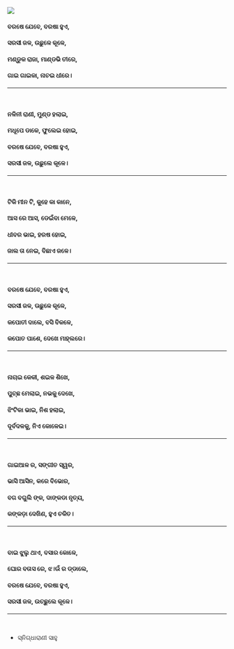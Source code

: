 ![](https://i.ytimg.com/vi/RW3GG0dKmoI/maxresdefault.jpg)

#### ବରଷେ ଯେବେ, ବରଷା ହୁଏ,
#### ସରସୀ ଜଳ, ଉଛୁଳେ କୂଳେ,
#### ମଣ୍ଡୁକ ରାଜା, ମାଣ୍ଡଭି ତୀରେ,
#### ଗାଇ ଗାଇକା, ନାଚଇ ଧୀରେ।
***
<br>

#### ନଳିନୀ ରାଣୀ, ମୁଣ୍ଡ ହଲାଇ,
#### ମଧୂପେ ଡାକେ, ଫୁଲେଇ ହୋଇ,
#### ବରଷେ ଯେବେ, ବରଷା ହୁଏ,
#### ସରସୀ ଜଳ, ଉଛୁଲେ କୂଳେ।
***
<br>

#### ଟିକି ମୀନ ଟି, କୁହେ କା କାନେ,
#### ଆସ ରେ ଆସ, ଡେଇଁବା ମେଳେ,
#### ଧୀବର ଭାଇ, ହରଷ ହୋଇ,
#### ଜାଲ ତା ନେଇ, ବିଛାଏ ଜଳେ।
***
<br>

#### ବରଷେ ଯେବେ, ବରଷା ହୁଏ,
#### ସରସୀ ଜଳ, ଊଛୁଳେ କୂଳେ,
#### କପୋତୀ ଦାଲେ, ବସି ବିକଳେ,
#### କପୋତ ପାଶେ, ଦେଖେ ମାହ୍ଲରେ।
***
<br>

#### ନାଚାଇ କେକୀ, ଶଇଳ ଶିଖେ,
#### ପୁଚ୍ଛ ମେଲାଇ, ନଭକୁ ଦେଖେ,
#### ଝିଂଟିକା ଭାଇ, ନିଶ ହଲାଇ,
#### ଦୂର୍ବଦଳକୁ, ନିଏ କୋଳେଇ।
***
<br>

#### ଗାଇଆଳ ର, ସଙ୍ଗୀତ ସ୍ୱର,
#### ଭାସି ଆସିନ, କରେ ବିଭୋର,
#### ବଗ ବଗୁଲି ଙ୍କ, ଦାଙ୍କଡା ନୃତ୍ୟ,
#### କଙ୍କଡ଼ା ଦେଖିଣ, ହୁଏ ଚକିତ।
***
<br>

#### ବାଇ ଝୁଲୁ ଥାଏ, ବସାର କୋଳେ,
#### ଘୋର ବତାସ ରେ, ଝ।ଉଁ ର ଡ୍ଡାଲେ,
#### ବରଷେ ଯେବେ, ବରଷା ହୁଏ,
#### ସରସୀ ଜଳ, ଉଚ୍ଛୁଲେ କୂଳେ।
***
<br>

- ସ୍ନିଗ୍ଧାରାଣୀ ସାହୁ
